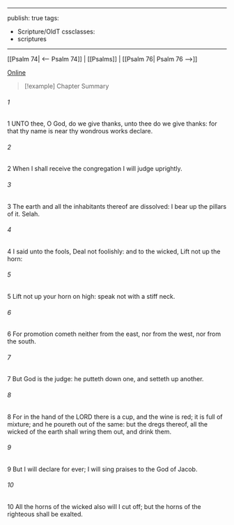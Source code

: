 

---
publish: true
tags:
  - Scripture/OldT
cssclasses:
  - scriptures
---
[[Psalm 74| <-- Psalm 74]] | [[Psalms]] | [[Psalm 76| Psalm 76 -->]]

[Online](https://churchofjesuschrist.org/study/scriptures/ot/ps/75?lang=eng)

>[!example] Chapter Summary
>
###### 1
1 UNTO thee, O God, do we give thanks, unto thee do we give thanks: for that thy name is near thy wondrous works declare.
###### 2
2 When I shall receive the congregation I will judge uprightly.
###### 3
3 The earth and all the inhabitants thereof are dissolved: I bear up the pillars of it.  Selah.
###### 4
4 I said unto the fools, Deal not foolishly: and to the wicked, Lift not up the horn:
###### 5
5 Lift not up your horn on high: speak not with a stiff neck.
###### 6
6 For promotion cometh neither from the east, nor from the west, nor from the south.
###### 7
7 But God is the judge: he putteth down one, and setteth up another.
###### 8
8 For in the hand of the LORD there is a cup, and the wine is red; it is full of mixture; and he poureth out of the same: but the dregs thereof, all the wicked of the earth shall wring them out, and drink them.
###### 9
9 But I will declare for ever; I will sing praises to the God of Jacob.
###### 10
10 All the horns of the wicked also will I cut off; but the horns of the righteous shall be exalted.



